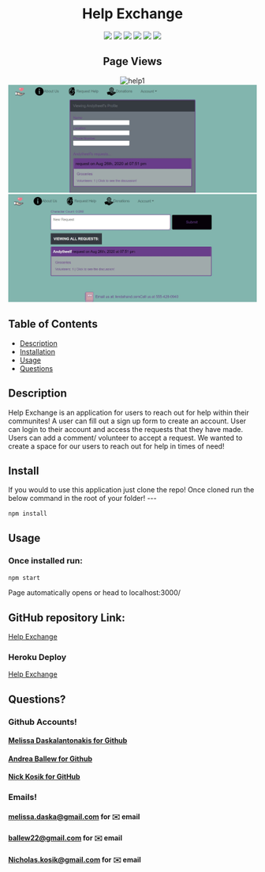 <h1 align="center">Help Exchange</h1>

<p align="center">
    <img src="https://img.shields.io/badge/React-brightgreen"/>
     <img src="https://img.shields.io/badge/API-blue"/>
    <img src="https://img.shields.io/badge/GraphQL-red"/>
    <img src="https://img.shields.io/badge/Node.js/Express.js-orange"/>
    <img src="https://img.shields.io/badge/ApolloServer-success"/>
    <img src="https://img.shields.io/badge/MongoDB-yellow"/>
</p>  

<h2 align="center">Page Views</h2>  

<p align='center'>
    <img src="./assets/help.jpg" alt="help1"/>
    <img src="./assets/help2.jpg" alt="help2"/>
    <img src="./assets/help3.jpg" alt="help2"/>
</p>  

## Table of Contents
- [Description](#description)
- [Installation](#install)
- [Usage](#usage)
- [Questions](#questions)

## Description
Help Exchange is an application for users to reach out for help within their communites!  A user can fill out a sign up form to create an account. User can login to their account and access the requests that they have made. Users can add a comment/ volunteer to accept a request. We wanted to create a space for our users to reach out for help in times of need! 
  
## Install
If you would to use this application just clone the repo! Once cloned run the below command in the root of your folder! ---  

```
npm install
```

## Usage
### Once installed run:
```
npm start
```  
Page automatically opens or head to localhost:3000/

## GitHub repository Link: 
[Help Exchange](https://github.com/andytheelf/Help-Exchange)    

### Heroku Deploy
[Help Exchange](https://rocky-retreat-38962.herokuapp.com/) 


## Questions?
### Github Accounts!
#### [Melissa Daskalantonakis for Github](https://github.com/melissadaska)
#### [Andrea Ballew for Github](https://github.com/andytheelf)
#### [Nick Kosik for GitHub](https://github.com/Thor40) 

### Emails!  

#### melissa.daska@gmail.com for ✉️ email 
#### ballew22@gmail.com for ✉️ email  
#### Nicholas.kosik@gmail.com for ✉️ email 